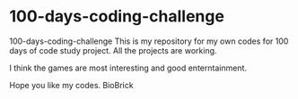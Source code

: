 # 100-days-coding-challenge
100-days-coding-challenge
This is my repository for my own codes for 100 days of code study project. All the projects are working. 

I think the games are most interesting and good enterntainment. 

Hope you like my codes.
BioBrick
